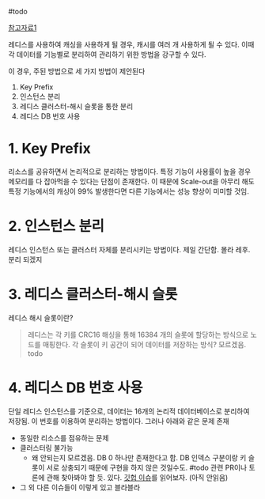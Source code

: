 #todo 

[참고자료1](https://medium.com/@starikovs/run-multiple-redis-instances-on-a-linux-server-systemd-approach-a7d1c75482bd)


레디스를 사용하여 캐싱을 사용하게 될 경우, 캐시를 여러 개 사용하게 될 수 있다. 이때 각 데이터를 기능별로 분리하여 관리하기 위한 방법을 강구할 수 있다.

이 경우, 주된 방법으로 세 가지 방법이 제안된다

1. Key Prefix
2. 인스턴스 분리
3. 레디스 클러스터-해시 슬롯을 통한 분리
4. 레디스 DB 번호 사용

# 1. Key Prefix

리소스를 공유하면서 논리적으로 분리하는 방법이다.
특정 기능이 사용률이 높을 경우 메모리를 다 잡아먹을 수 있다는 단점이 존재한다.
이 때문에 Scale-out을 아무리 해도 특정 기능에서의 캐싱이 99% 발생한다면 다른 기능에서는 성능 향상이 미미할 것임.

# 2. 인스턴스 분리

레디스 인스턴스 또는 클러스터 자체를 분리시키는 방법이다.
제일 간단함.
몰라 레후. 분리 되겠지

# 3. 레디스 클러스터-해시 슬롯

레디스 해시 슬롯이란?
> 레디스는 각 키를 CRC16 해싱을 통해 16384 개의 슬롯에 할당하는 방식으로 노드를 매핑한다.
> 각 슬롯이 키 공간이 되어 데이터를 저장하는 방식?
> 모르겠음. todo

# 4. 레디스 DB 번호 사용

단일 레디스 인스턴스를 기준으로, 데이터는 16개의 논리적 데이터베이스로 분리하여 저장됨.
이 번호를 이용하여 분리하는 방법이다.
그러나 아래와 같은 문제 존재
- 동일한 리소스를 점유하는 문제
- 클러스터링 불가능
	- 왜 안되는지 모르겠음.
	  DB 0 하나만 존재한다고 함.
	  DB 인덱스 구분이랑 키 슬롯이 서로 상충되기 때문에 구현을 하지 않은 것일수도. #todo 관련 PR이나 토론에 관해 찾아봐야 할 듯.
	  있다. [깃헙 이슈](https://github.com/nextcloud/notify_push/issues/378)를 읽어보자. (아직 안읽음)
- 그 외 다른 이슈들이 이렇게 있고 블라블라